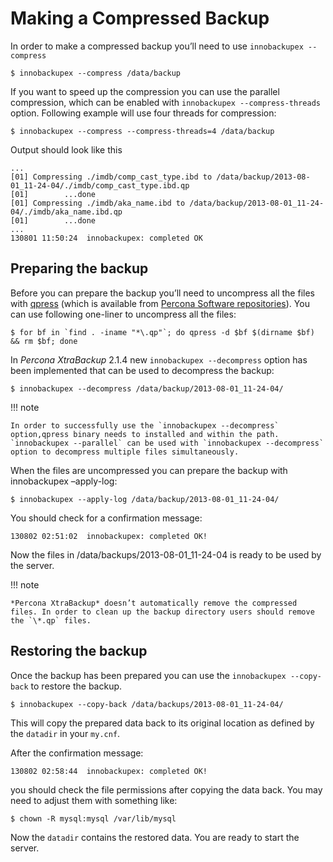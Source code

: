 # Making a Compressed Backup

In order to make a compressed backup you’ll need to use `innobackupex --compress`

```shell
$ innobackupex --compress /data/backup
```

If you want to speed up the compression you can use the parallel compression,
which can be enabled with `innobackupex --compress-threads`
option. Following example will use four threads for compression:

```shell
$ innobackupex --compress --compress-threads=4 /data/backup
```

Output should look like this

```text
...
[01] Compressing ./imdb/comp_cast_type.ibd to /data/backup/2013-08-01_11-24-04/./imdb/comp_cast_type.ibd.qp
[01]        ...done
[01] Compressing ./imdb/aka_name.ibd to /data/backup/2013-08-01_11-24-04/./imdb/aka_name.ibd.qp
[01]        ...done
...
130801 11:50:24  innobackupex: completed OK
```

## Preparing the backup

Before you can prepare the backup you’ll need to uncompress all the files with
[qpress](http://www.quicklz.com/) (which is available from [Percona Software
repositories](https://docs.percona.com/percona-xtrabackup/2.4/installation.html#using-percona-software-repositories)).
You can use following one-liner to uncompress all the files:

```shell
$ for bf in `find . -iname "*\.qp"`; do qpress -d $bf $(dirname $bf) && rm $bf; done
```

In *Percona XtraBackup* 2.1.4 new `innobackupex --decompress` option has
been implemented that can be used to decompress the backup:

```shell
$ innobackupex --decompress /data/backup/2013-08-01_11-24-04/
```

!!! note

    In order to successfully use the `innobackupex --decompress` option,qpress binary needs to installed and within the path. `innobackupex --parallel` can be used with `innobackupex --decompress` option to decompress multiple files simultaneously.

When the files are uncompressed you can prepare the backup with
innobackupex –apply-log:

```shell
$ innobackupex --apply-log /data/backup/2013-08-01_11-24-04/
```

You should check for a confirmation message:

```text
130802 02:51:02  innobackupex: completed OK!
```

Now the files in /data/backups/2013-08-01_11-24-04 is ready to be used
by the server.

!!! note

    *Percona XtraBackup* doesn’t automatically remove the compressed files. In order to clean up the backup directory users should remove the `\*.qp` files.

## Restoring the backup

Once the backup has been prepared you can use the `innobackupex --copy-back` to restore the backup.

```shell
$ innobackupex --copy-back /data/backups/2013-08-01_11-24-04/
```

This will copy the prepared data back to its original location as defined by the
`datadir` in your `my.cnf`.

After the confirmation message:

```text
130802 02:58:44  innobackupex: completed OK!
```

you should check the file permissions after copying the data back. You may need
to adjust them with something like:

```shell
$ chown -R mysql:mysql /var/lib/mysql
```

Now the `datadir` contains the restored data. You are ready to start the
server.
